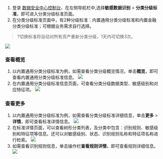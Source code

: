 1. 登录 [数据安全中心控制台](https://console.cloud.tencent.com/dsgc/overview)，在左侧导航栏中,选择**敏感数据识别** > **分类分级标准**，即可进入分类分级标准页面。
2. 在分类分级标准页面中，有2种分级标准：内置通用分类分级标准和内置金融分类分级标准；可根据业务需求自行选择。
>?切换标准将自动对所有资产重新分类分级，1天内可切换3次。
>
![](https://main.qcloudimg.com/raw/1ae31a955999ee4869bc4506e92d1fd2.png)

### 查看概览
1. 以内置通用分类分级标准为例，如需查看分类分级概览情况，单击**概览**，即可查看内置通用分类分级标准信息。
![](https://main.qcloudimg.com/raw/c2bd36224df58e9a3e2b37adb99b4284.png)
2. 在内置通用分类分级标准信息页面，可查看分类分级数据类型、敏感级别和对应特征项。
![](https://main.qcloudimg.com/raw/b93731cfeffbc4d542fada1a95f6035f.png)

### 查看更多
1. 以内置通用分类分级标准为例，如需查看分类分级标准详细信息，单击**更多** > **详情**，即可查看标准详情信息。
![](https://main.qcloudimg.com/raw/230c1ca37f0a267fa27e4caafd90950e.png)
2. 在标准详情页面，可以查看树形分类列表，及分类中包含：识别规则、敏感级别和特征项等信息。还可以对敏感级别、状态、识别规则名称和特征项名称进行检索。
![](https://main.qcloudimg.com/raw/6abefc06065ef3fa2e6875f0c114c7ad.png)
3. 如需查看识别规则信息，单击操作栏**查看规则详情**，即可查看规则详细信息。
![](https://main.qcloudimg.com/raw/71715675aff9322e3ce3c74b595673c6.png)
